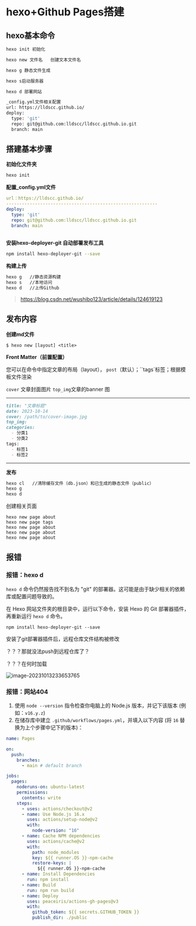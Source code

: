 # hexo+Github Pages搭建

## hexo基本命令

```bash
hexo init 初始化

hexo new 文件名   创建文本文件名

hexo g 静态文件生成

hexo s启动服务器

hexo d 部署网站

_config.yml文件相关配置
url: https://lldscc.github.io/
deploy:
  type: 'git'   
  repo: git@github.com:lldscc/lldscc.github.io.git   
  branch: main
```



## 搭建基本步骤

**初始化文件夹** 

```bash
hexo init
```

**配置_config.yml文件**  

```yaml
url：https://lldscc.github.io/
----------------------------------------------------------
deploy:    
  type: 'git'   
  repo: git@github.com:lldscc/lldscc.github.io.git
  branch: main
 
```

**安装hexo-deployer-git 自动部署发布工具**

```bash
npm install hexo-deployer-git --save
```

**构建上传**

```bash
hexo g   //静态资源构建
hexo s   //本地访问
hexo d   //上传Github
```

> https://blog.csdn.net/wushibo123/article/details/124619123
>

## 发布内容

**创建md文件**

```
$ hexo new [layout] <title>
```

**Front Matter（前置配置）**

您可以在命令中指定文章的布局（layout）， `post`（默认）；``tags`标签；根据模板文件渲染

`cover` 文章封面图片     `top_img`文章的banner 图

---
```md
title: "文章标题"
date: 2023-10-14
cover: /path/to/cover-image.jpg
top_img:
categories:
  - 分类1
  - 分类2
tags:
  - 标签1
  - 标签2
```


---

**发布**

```bash
hexo cl   //清除缓存文件（db.json）和已生成的静态文件（public）
hexo g   
hexo d  
```

创建相关页面

```
hexo new page about
hexo new page tags
hexo new page about
hexo new page about
hexo new page about
```








## 报错

### 报错：hexo d

`hexo d` 命令仍然报告找不到名为 "git" 的部署器。这可能是由于缺少相关的依赖库或配置问题导致的。

在 Hexo 网站文件夹的根目录中，运行以下命令，安装 Hexo 的 Git 部署器插件，再重新运行 `hexo d` 命令。

```shell
npm install hexo-deployer-git --save
```

安装了git部署器插件后，远程仓库文件结构被修改

？？？那就没法push到远程仓库了？

？？？在何时加载

![image-20231013233653765](https://cdn.jsdelivr.net/gh/Shuncsx/image/image-20231013233653765.png)



### 报错：网站404

1. 使用 `node --version` 指令检查你电脑上的 Node.js 版本，并记下该版本 (例如：`v16.y.z`)
2. 在储存库中建立 `.github/workflows/pages.yml`，并填入以下内容 (将 `16` 替换为上个步骤中记下的版本)：

```yaml
name: Pages

on:
  push:
    branches:
      - main # default branch

jobs:
  pages:
    noderuns-on: ubuntu-latest
    permissions:
      contents: write
    steps:
      - uses: actions/checkout@v2
      - name: Use Node.js 16.x
        uses: actions/setup-node@v2
        with:
          node-version: "16"
      - name: Cache NPM dependencies
        uses: actions/cache@v2
        with:
          path: node_modules
          key: ${{ runner.OS }}-npm-cache
          restore-keys: |
            ${{ runner.OS }}-npm-cache
      - name: Install Dependencies
        run: npm install
      - name: Build
        run: npm run build
      - name: Deploy
        uses: peaceiris/actions-gh-pages@v3
        with:
          github_token: ${{ secrets.GITHUB_TOKEN }}
          publish_dir: ./public
```

